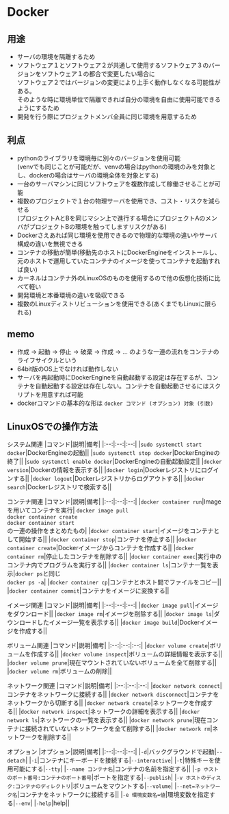 # Docker

## 用途
* サーバの環境を隔離するため
* ソフトウェア１とソフトウェア２が共通して使用するソフトウェア３のバージョンをソフトウェア１の都合で変更したい場合に<br>
ソフトウェア２ではバージョンの変更により上手く動作しなくなる可能性がある。<br>
そのような時に環境単位で隔離できれば自分の環境を自由に使用可能できるようにするため
* 開発を行う際にプロジェクトメンバ全員に同じ環境を用意するため

## 利点
* pythonのライブラリを環境毎に別々のバージョンを使用可能<br>(venvでも同じことが可能だが、venvの場合はpythonの環境のみを対象とし、dockerの場合はサーバの環境全体を対象とする)
* 一台のサーバマシンに同じソフトウェアを複数作成して稼働させることが可能
* 複数のプロジェクトで１台の物理サーバを使用でき、コスト・リスクを減らせる<br>(プロジェクトAとBを同じマシン上で進行する場合にプロジェクトAのメンバがプロジェクトBの環境を触ってしますリスクがある)
* Dockerさえあれば同じ環境を使用できるので物理的な環境の違いやサーバ構成の違いを無視できる
* コンテナの移動が簡単(移動先のホストにDockerEngineをインストールし、元のホストで運用していたコンテナのイメージを使ってコンテナを起動すれば良い)
* カーネルはコンテナ外のLinuxOSのものを使用するので他の仮想化技術に比べて軽い
* 開発環境と本番環境の違いを吸収できる
* 複数のLinuxディストリビューションを使用できる(あくまでもLinuxに限られる)

## memo
* 作成 -> 起動 -> 停止 -> 破棄 -> 作成 -> ... のような一連の流れをコンテナのライフサイクルという
* 64bit版のOS上でなければ動作しない
* サーバを再起動時にDockerEngineを自動起動する設定は存在するが、コンテナを自動起動する設定は存在しない。コンテナを自動起動させるにはスクリプトを用意すれば可能
* dockerコマンドの基本的な形は `docker コマンド (オプション) 対象 (引数)`


## LinuxOSでの操作方法

システム関連
|コマンド|説明|備考|
|:--:|:--:|:--:|
|`sudo systemctl start docker`|DockerEngineの起動||
|`sudo systemctl stop docker`|DockerEngineの終了||
|`sudo systemctl enable docker`|DockerEngineの自動起動設定||
|`docker version`|Dockerの情報を表示する||
|`docker login`|Dockerレジストリにログインする||
|`docker logout`|Dockerレジストリからログアウトする||
|`docker search`|Dockerレジストリで検索する||

コンテナ関連
|コマンド|説明|備考|
|:--:|:--:|:--:|
|`docker container run`|Imageを用いてコンテナを実行| `docker image pull`<br>`docker container create`<br>`docker container start`<br>の一連の操作をまとめたもの|
|`docker container start`|イメージをコンテナとして開始する||
|`docker container stop`|コンテナを停止する||
|`docker container create`|Dockerイメージからコンテナを作成する||
|`docker container rm`|停止したコンテナを削除する||
|`docker container exec`|実行中のコンテナ内でプログラムを実行する||
|`docker container ls`|コンテナ一覧を表示|`docker ps`と同じ<br>`docker ps -a`|
|`docker container cp`|コンテナとホスト間でファイルをコピー||
|`docker container commit`|コンテナをイメージに変換する||

イメージ関連
|コマンド|説明|備考|
|:--:|:--:|:--:|
|`docker image pull`|イメージをダウンロード||
|`docker image rm`|イメージを削除する||
|`docker image ls`|ダウンロードしたイメージ一覧を表示する||
|`docker image build`|Dockerイメージを作成する||

ボリューム関連
|コマンド|説明|備考|
|:--:|:--:|:--:|
|`docker volume create`|ボリュームを作成する||
|`docker volume inspect`|ボリュームの詳細情報を表示する||
|`docker volume prune`|現在マウントされていないボリュームを全て削除する||
|`docker volume rm`|ボリュームの削除||

ネットワーク関連
|コマンド|説明|備考|
|:--:|:--:|:--:|
|`docker network connect`|コンテナをネットワークに接続する||
|`docker network disconnect`|コンテナをネットワークから切断する||
|`docker network create`|ネットワークを作成する||
|`docker network inspect`|ネットワークの詳細を表示する||
|`docker network ls`|ネットワークの一覧を表示する||
|`docker network prune`|現在コンテナに接続されていないネットワークを全て削除する||
|`docker network rm`|ネットワークを削除する||

オプション
|オプション|説明|備考|
|:--:|:--:|:--:|
|`-d`|バックグラウンドで起動|`--detach`|
|`-i`|コンテナにキーボードを接続する|`--interactive`|
|`-t`|特殊キーを使用可能にする|`--tty`|
|`--name コンテナ名`|コンテナの名前を指定する||
|`-p ホストのポート番号:コンテナのポート番号`|ポートを指定する|`--publish`|
|`-v ホストのディスク:コンテナのディレクトリ`|ボリュームをマウントする|`--volume`|
|`--net=ネットワーク名`|コンテナをネットワークに接続する||
|`-e 環境変数名=値`|環境変数を指定する|`--env`|
|`-help`|help||
